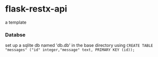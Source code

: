 # flask-restx-api
a template

### Databse
set up a sqlite db named 'db.db' in the base directory using
`CREATE TABLE "messages" ("id" integer,"message" text, PRIMARY KEY (id));`